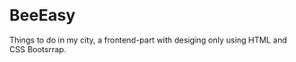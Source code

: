 # BeeEasy
Things to do in my city, a frontend-part with desiging only using HTML and CSS Bootsrrap.
